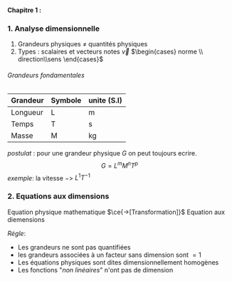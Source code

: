 #### Chapitre 1 : 
### 1. Analyse dimensionnelle

1) Grandeurs physiques $\not =$ quantités physiques
2) Types : scalaires et vecteurs notes $\overrightarrow{v}$ $\begin{cases} norme \\ direction\\sens
\end{cases}$

###### Grandeurs fondamentales

|Grandeur   | Symbole  |unite (S.I)   |
|---|---|---|
|  Longueur | L |  m |
|Temps|T|s|
|Masse|M|kg|

_postulat_ : pour une grandeur physique $G$ on peut toujours ecrire. 
$$G = L^m M^n T^p$$
_exemple_: la vitesse $->$ $L^1 T^{-1}$

### 2. Equations aux dimensions

Equation physique mathematique $\ce{->[Transformation]}$ Equation aux diemensions

_Régle_: 

- Les grandeurs ne sont pas quantifiées
- les grandeurs associées à un facteur sans dimension sont $= 1$
- Les équations physiques sont dites dimensionnellement homogènes
- Les fonctions "_non linéaires_" n'ont pas de dimension
